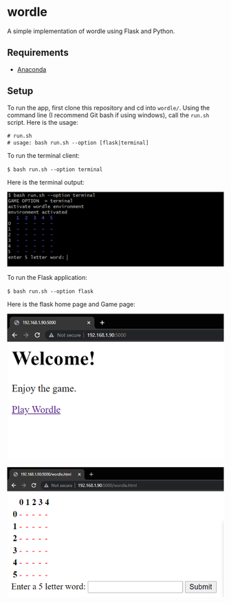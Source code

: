 # wordle
A simple implementation of wordle using Flask and Python.

## Requirements
- [Anaconda](https://www.anaconda.com/)

## Setup

To run the app, first clone this repository and cd into `wordle/`. Using the command line (I recommend Git bash if using windows), call the `run.sh` script. Here is the usage:

```
# run.sh
# usage: bash run.sh --option [flask|terminal]
```
To run the terminal client:

`$ bash run.sh --option terminal`

Here is the terminal output:

![output](images/terminal-capture.PNG)

To run the Flask application:

`$ bash run.sh --option flask`

Here is the flask home page and Game page:

![output](images/flask-capture.PNG)

![output](images/game-capture.PNG)



